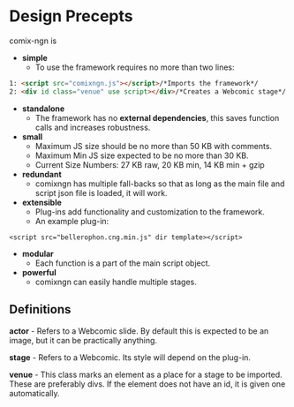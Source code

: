 # Design Precepts

comix-ngn is
- **simple**
  - To use the framework requires no more than two lines: 
``` html
1: <script src="comixngn.js"></script>/*Imports the framework*/
2: <div id class="venue" use script></div>/*Creates a Webcomic stage*/
```
- **standalone**
  - The framework has no **external dependencies**, this saves function calls and increases robustness.
- **small**
  - Maximum JS size should be no more than 50 KB with comments.
  - Maximum Min JS size expected to be no more than 30 KB.
  - Current Size Numbers: 27 KB raw, 20 KB min, 14 KB min + gzip
- **redundant**
  - comixngn has multiple fall-backs so that as long as the main file and script json file is loaded, it will work.
- **extensible**
  - Plug-ins add functionality and customization to the framework.
  - An example plug-in:

```<script src="bellerophon.cng.min.js" dir template></script>```
- **modular**
  - Each function is a part of the main script object.
- **powerful**
  - comixngn can easily handle multiple stages.

## 
## Definitions
**actor** - Refers to a Webcomic slide. By default this is expected to be an image, but it can be practically anything.

**stage** - Refers to a Webcomic. Its style will depend on the plug-in.

**venue** - This class marks an element as a place for a stage to be imported. These are preferably divs. If the element does not have an id, it is given one automatically.